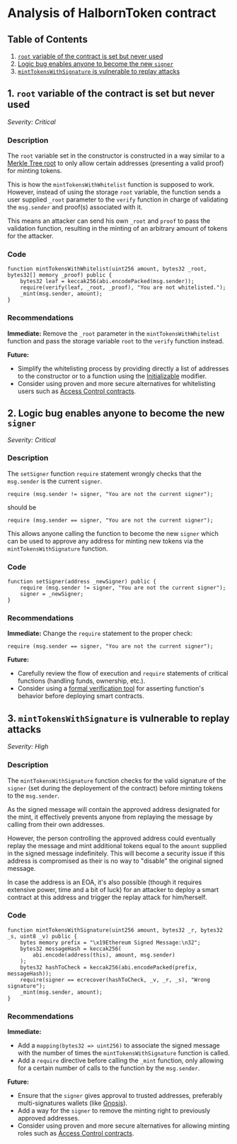 # Analysis of HalbornToken contract

## Table of Contents
1. [`root` variable of the contract is set but never used](#1-root-variable-of-the-contract-is-set-but-never-used)
2. [Logic bug enables anyone to become the new `signer`](#2-Logic-bug-enables-anyone-to-become-the-new-signer)
3. [`mintTokensWithSignature` is vulnerable to replay attacks](#3-mintTokensWithSignature-is-vulnerable-to-replay-attacks)

## 1. `root` variable of the contract is set but never used
*Severity: Critical*
### Description
The `root` variable set in the constructor is constructed in a way similar to a [Merkle Tree root](https://ethereum.org/en/developers/docs/data-structures-and-encoding/patricia-merkle-trie/) to only allow certain addresses (presenting a valid proof) for minting tokens.

This is how the `mintTokensWithWhitelist` function is supposed to work. However, instead of using the storage `root` variable, the function sends a user supplied `_root` parameter to the `verify` function in charge of validating the `msg.sender` and proof(s) associated with it.

This means an attacker can send his own `_root` and `proof` to pass the validation function, resulting in the minting of an arbitrary amount of tokens for the attacker.

### Code
```
function mintTokensWithWhitelist(uint256 amount, bytes32 _root, bytes32[] memory _proof) public {
    bytes32 leaf = keccak256(abi.encodePacked(msg.sender));
    require(verify(leaf, _root, _proof), "You are not whitelisted.");
    _mint(msg.sender, amount);
}
```

### Recommendations
**Immediate:** Remove the `_root` parameter in the `mintTokensWithWhitelist` function and pass the storage variable `root` to the `verify` function instead.

**Future:**
- Simplify the whitelisting process by providing directly a list of addresses to the constructor or to a function using the [Initializable](https://docs.openzeppelin.com/contracts/4.x/api/proxy#Initializable) modifier.
- Consider using proven and more secure alternatives for whitelisting users such as [Access Control contracts](https://docs.openzeppelin.com/contracts/4.x/api/access).

## 2. Logic bug enables anyone to become the new `signer`
*Severity: Critical*
### Description
The `setSigner` function `require` statement wrongly checks that the `msg.sender` is the current `signer`.
```
require (msg.sender != signer, "You are not the current signer");
```
should be
```
require (msg.sender == signer, "You are not the current signer");
```

This allows anyone calling the function to become the new `signer` which can be used to approve any address for minting new tokens via the `mintTokensWithSignature` function.

### Code
```
function setSigner(address _newSigner) public {
    require (msg.sender != signer, "You are not the current signer");
    signer = _newSigner;
}
```

### Recommendations
**Immediate:** Change the `require` statement to the proper check:
```
require (msg.sender == signer, "You are not the current signer");
``` 

**Future:**
- Carefully review the flow of execution and `require` statements of critical functions (handling funds, ownership, etc.).
- Consider using a [formal verification tool](https://github.com/leonardoalt/ethereum_formal_verification_overview#solidity) for asserting function's behavior before deploying smart contracts.

## 3. `mintTokensWithSignature` is vulnerable to replay attacks
*Severity: High*
### Description
The `mintTokensWithSignature` function checks for the valid signature of the `signer` (set during the deployement of the contract) before minting tokens to the `msg.sender`.

As the signed message will contain the approved address designated for the mint, it effectively prevents anyone from replaying the message by calling from their own addresses.

However, the person controlling the approved address could eventually replay the message and mint additional tokens equal to the `amount` supplied in the signed message indefinitely. This will become a security issue if this address is compromised as their is no way to "disable" the original signed message.

In case the address is an EOA, it's also possible (though it requires extensive power, time and a bit of luck) for an attacker to deploy a smart contract at this address and trigger the replay attack for him/herself. 

### Code
```
function mintTokensWithSignature(uint256 amount, bytes32 _r, bytes32 _s, uint8 _v) public {
    bytes memory prefix = "\x19Ethereum Signed Message:\n32";
    bytes32 messageHash = keccak256(
        abi.encode(address(this), amount, msg.sender)
    );
    bytes32 hashToCheck = keccak256(abi.encodePacked(prefix, messageHash));
    require(signer == ecrecover(hashToCheck, _v, _r, _s), "Wrong signature");
    _mint(msg.sender, amount);
}
```

### Recommendations
**Immediate:**
- Add a `mapping(bytes32 => uint256)` to associate the signed message with the number of times the `mintTokensWithSignature` function is called.
- Add a `require` directive before calling the `_mint` function, only allowing for a certain number of calls to the function by the `msg.sender`.

**Future:**
- Ensure that the `signer` gives approval to trusted addresses, preferably multi-signatures wallets (like [Gnosis](https://gnosis-safe.io/)).
- Add a way for the `signer` to remove the minting right to previously approved addresses.
- Consider using proven and more secure alternatives for allowing minting roles such as [Access Control contracts](https://docs.openzeppelin.com/contracts/4.x/api/access).